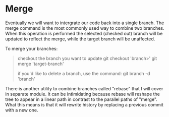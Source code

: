 # Merge

Eventually we will want to intergrate our code back into a single branch. The merge command is the most commonly used way to combine two branches. When this operation is performed the selected (checked out) branch will be updated to reflect the merge, while the target branch will be unaffected.

To merge your branches:

  > checkout the branch you want to update
  > git checkout 'branch>'
  > git merge 'target-branch'
  >
  > if you'd like to delete a branch, use the command:
  > git branch -d 'branch'

There is another utility to combine branches called "rebase" that I will cover in separate module. It can be intimidating because rebase will reshape the tree to appear in a linear path in contrast to the parallel paths of "merge". What this means is that it will rewrite history by replacing a previous commit with a new one.

